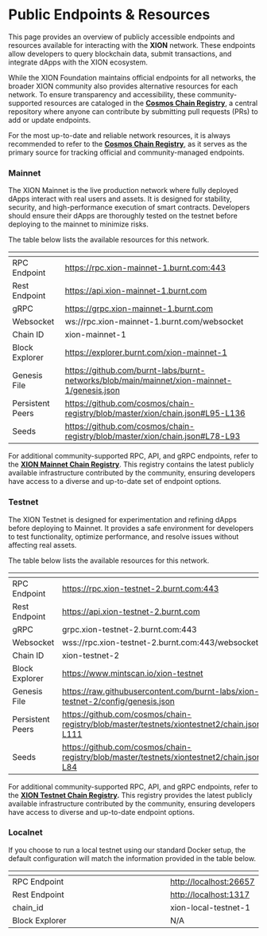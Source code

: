 # Public Endpoints & Resources

This page provides an overview of publicly accessible endpoints and resources available for interacting with the **XION** network. These endpoints allow developers to query blockchain data, submit transactions, and integrate dApps with the XION ecosystem.

While the XION Foundation maintains official endpoints for all networks, the broader XION community also provides alternative resources for each network. To ensure transparency and accessibility, these community-supported resources are cataloged in the [**Cosmos Chain Registry**](https://github.com/cosmos/chain-registry), a central repository where anyone can contribute by submitting pull requests (PRs) to add or update endpoints.

For the most up-to-date and reliable network resources, it is always recommended to refer to the [**Cosmos Chain Registry**](https://github.com/cosmos/chain-registry), as it serves as the primary source for tracking official and community-managed endpoints.

### Mainnet

The XION Mainnet is the live production network where fully deployed dApps interact with real users and assets. It is designed for stability, security, and high-performance execution of smart contracts. Developers should ensure their dApps are thoroughly tested on the testnet before deploying to the mainnet to minimize risks.

The table below lists the available resources for this network.

<table data-full-width="false"><thead><tr><th></th><th></th></tr></thead><tbody><tr><td>RPC Endpoint</td><td><a href="https://rpc.xion-mainnet-1.burnt.com">https://rpc.xion-mainnet-1.burnt.com:443</a></td></tr><tr><td>Rest Endpoint</td><td><a href="https://api.xion-mainnet-1.burnt.com">https://api.xion-mainnet-1.burnt.com</a></td></tr><tr><td>gRPC</td><td><a href="https://grpc.xion-mainnet-1.burnt.com/">https://grpc.xion-mainnet-1.burnt.com</a></td></tr><tr><td>Websocket</td><td>ws://rpc.xion-mainnet-1.burnt.com/websocket</td></tr><tr><td>Chain ID</td><td>xion-mainnet-1</td></tr><tr><td>Block Explorer</td><td><a href="https://explorer.burnt.com/xion-mainnet-1">https://explorer.burnt.com/xion-mainnet-1</a></td></tr><tr><td>Genesis File</td><td><a href="https://github.com/burnt-labs/burnt-networks/blob/main/mainnet/xion-mainnet-1/genesis.json">https://github.com/burnt-labs/burnt-networks/blob/main/mainnet/xion-mainnet-1/genesis.json</a></td></tr><tr><td>Persistent Peers</td><td><a href="https://github.com/cosmos/chain-registry/blob/master/xion/chain.json#L95-L136">https://github.com/cosmos/chain-registry/blob/master/xion/chain.json#L95-L136</a></td></tr><tr><td>Seeds</td><td><a href="https://github.com/cosmos/chain-registry/blob/master/xion/chain.json#L78-L93">https://github.com/cosmos/chain-registry/blob/master/xion/chain.json#L78-L93</a></td></tr></tbody></table>

For additional community-supported RPC, API, and gRPC endpoints, refer to the [**XION Mainnet Chain Registry**](https://github.com/cosmos/chain-registry/blob/master/xion/chain.json). This registry contains the latest publicly available infrastructure contributed by the community, ensuring developers have access to a diverse and up-to-date set of endpoint options.

### Testnet

The XION Testnet is designed for experimentation and refining dApps before deploying to Mainnet. It provides a safe environment for developers to test functionality, optimize performance, and resolve issues without affecting real assets.

The table below lists the available resources for this network.

<table><thead><tr><th width="238"></th><th></th></tr></thead><tbody><tr><td>RPC Endpoint</td><td><a href="https://rpc.xion-testnet-2.burnt.com">https://rpc.xion-testnet-2.burnt.com:443</a></td></tr><tr><td>Rest Endpoint</td><td><a href="https://api.xion-testnet-2.burnt.com">https://api.xion-testnet-2.burnt.com</a></td></tr><tr><td>gRPC</td><td>grpc.xion-testnet-2.burnt.com:443</td></tr><tr><td>Websocket</td><td>wss://rpc.xion-testnet-2.burnt.com:443/websocket</td></tr><tr><td>Chain ID</td><td>xion-testnet-2</td></tr><tr><td>Block Explorer</td><td><a href="https://www.mintscan.io/xion-testnet">https://www.mintscan.io/xion-testnet</a></td></tr><tr><td>Genesis File</td><td><a href="https://raw.githubusercontent.com/burnt-labs/xion-testnet-2/config/genesis.json">https://raw.githubusercontent.com/burnt-labs/xion-testnet-2/config/genesis.json</a></td></tr><tr><td>Persistent Peers</td><td><a href="https://github.com/cosmos/chain-registry/blob/master/testnets/xiontestnet2/chain.json#L85-L111">https://github.com/cosmos/chain-registry/blob/master/testnets/xiontestnet2/chain.json#L85-L111</a></td></tr><tr><td>Seeds</td><td><a href="https://github.com/cosmos/chain-registry/blob/master/testnets/xiontestnet2/chain.json#L78-L84">https://github.com/cosmos/chain-registry/blob/master/testnets/xiontestnet2/chain.json#L78-L84</a></td></tr></tbody></table>

For additional community-supported RPC, API, and gRPC endpoints, refer to the [**XION Testnet Chain Registry**](https://github.com/cosmos/chain-registry/blob/master/testnets/xiontestnet2/chain.json#L114-L119)**.** This registry provides the latest publicly available infrastructure contributed by the community, ensuring developers have access to diverse and up-to-date endpoint options.

### Localnet

If you choose to run a local testnet using our standard Docker setup, the default configuration will match the information provided in the table below.

<table><thead><tr><th width="325"></th><th></th></tr></thead><tbody><tr><td>RPC Endpoint</td><td><a href="http://localhost:26657">http://localhost:26657</a></td></tr><tr><td>Rest Endpoint</td><td><a href="http://localhost:1317">http://localhost:1317</a></td></tr><tr><td>chain_id</td><td>xion-local-testnet-1</td></tr><tr><td>Block Explorer</td><td>N/A</td></tr></tbody></table>
